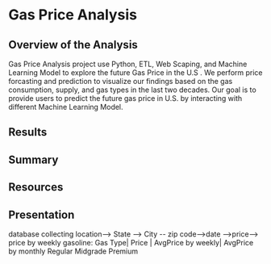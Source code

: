 # Gas Price Analysis
## Overview of the Analysis
Gas Price Analysis project use Python, ETL, Web Scaping, and Machine Learning Model to explore the future Gas Price in the U.S . We perform price forcasting and prediction to visualize our findings based on the gas consumption, supply, and gas types in the last two decades.  Our goal is to provide users to predict the future gas price in U.S. by interacting with different Machine Learning Model.

## Results

## Summary

## Resources

## Presentation
database collecting
location--> 
State --> City -- zip code-->date -->price--> price by weekly
gasoline: Gas Type| Price | AvgPrice by weekly| AvgPrice by monthly
          Regular
          Midgrade
          Premium 
